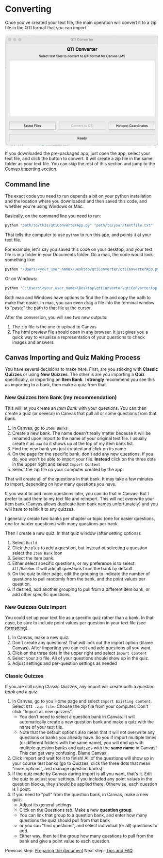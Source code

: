 # Converting

Once you've created your text file, the main operation will convert it to a zip file in the QTI format that you can import.

![main screen](images/mainWindow.png)

If you downloaded the pre-packaged app, just open the app, select your text file, and click the button to convert. It will create a zip file in the same folder as your text file. You can skip the rest of this section and jump to the [Canvas importing section](#canvas-importing-and-quiz-making-process).

## Command line

The exact code you need to run depends a bit on your python installation and the location where you downloaded and then saved this code, and whether you're using Windows or Mac.

Basically, on the command line you need to run:

```bash
python "path/to/this/qtiConverterApp.py" "path/to/your/textfile.txt"
```

That tells the computer to use `python` to run this app, and points it at your text file. 

For example, let's say you saved this code on your desktop, and your text file is in a folder in your Documents folder. On a mac, the code would look something like:

```bash
python "/Users/<your_user_name>/Desktop/qtiConverter/qtiConverterApp.py" "/Users/<your_user_name>/Documents/Courses/My Course/Exams/exam1.txt"
```

Or on Windows:

```bash
python "C:\Users\<your_user_name>\Desktop\qtiConverter\qtiConverterApp.py" "C:\Users\<your_user_name>\Documents\Courses\My Course\Exams\exam1.txt"
```

Both mac and Windows have options to find the file and copy the path to make that easier. In mac, you can even drag a file into the terminal window to "paste" the path to that file at the cursor.

After the conversion, you will see two new outputs:

1. The zip file is the one to upload to Canvas
2. The html preview file should open in any browser. It just gives you a quick way to visualize a representation of your questions to check images and answers. 

## Canvas Importing and Quiz Making Process

You have several decisions to make here. First, are you sticking with **Classic Quizzes** or using **New Quizzes**. The other is are you importing a **Quiz** specifically, or importing an **Item Bank**. I **strongly** recommend you see this as importing to a bank, then make a quiz from that. 

### New Quizzes Item Bank (my recommendation)

This will let you create an *Item Bank* with your questions. You can then create a quiz (or several) in Canvas that pull all or some questions from that bank.

1. In Canvas, go to `Item Banks`
2. Create a new bank. The name doesn't really matter because it will be renamed upon import to the name of your original text file. I usually create it as `aaa` so it shows up at the top of my item bank list.
3. Find the new bank you just created and click on its name
4. On the page for the specific bank, don't add any new questions. If you do, you won't be able to import your file. **Instead** click on the three dots in the upper right and select `Import Content`
5. Select the zip file on your computer created by the app. 

That will create all of the questions in that bank. It may take a few minutes to import, depending on how many questions you have.

If you want to add more questions later, you can do that in Canvas. But I prefer to add them to my text file and reimport. This will not overwrite your item bank (Canvas allows duplicate item bank names unfortunately) and you will have to relink it to any quizzes.

I generally create two banks per chapter or topic (one for easier questions, one for harder questions) with many questions per bank. 

Then I create a new quiz. In that quiz window (after setting options):

1. Select `Build`
2. Click the `plus` to add a question, but instead of selecting a question select the `Item Bank` icon
3. Select the item bank.
4. Either select specific questions, or my preference is to select `All/Random`. It will add all questions from the bank by default.
5. On the quiz builder page, edit the grouping to indicate the number of questions to pull randomly from the bank, and the point values per question.
6. If desired, add another grouping to pull from a different item bank, or add other specific questions.

### New Quizzes Quiz Import
You could set up your text file as a specific quiz rather than a bank. In that case, be sure to include point values per question in your text file (see [formatting](./formatting.md)).

1. In Canvas, make a new quiz.
2. Don't create any questions! That will lock out the import option (blame Canvas). After importing you can edit and add questions all you want.
3. Click on the three dots in the upper right and select `Import Content`
4. Select your zip file. All of your questions should show up in the quiz. 
5. Adjust settings and per-question settings as needed


### Classic Quizzes

If you are still using Classic Quizzes, any import will create both a *question bank* and a *quiz*. 

1. In Canvas, go to you Home page and select `Import Existing Content`. Select `QTI .zip file`. Choose the zip file from your computer. Don't click "Import as new quizzes".
    + You don’t need to select a question bank in Canvas. It will automatically create a new question bank and make a quiz with the name of your text file.
    + Note that the default options also mean that it will not overwrite any questions or banks you already have. So you if import multiple times (or different folders with the same name), you will end up with multiple question banks and quizzes with the **same name** in Canvas! This can get very confusing. Blame Canvas.
2. Click import and wait for it to finish!  All of the questions will show up in your course test banks (go to Quizzes, click the three dots that mean “more options”, and manage question banks).
3. If the quiz made by Canvas during import is all you want, that's it. Edit the quiz to adjust your settings. If you included any point values in the question blocks, they should be applied there. Otherwise, each question is 1 point.
4. If you need to "pull" from the question bank, in Canvas, make a new quiz.          
    + Adjust its general settings. 
    + Click on the Questions tab. Make a new **question group**. 
    + You can link that group to a question bank, and enter how many questions the quiz should pull from that bank
    + or you can "find questions", and select individual (or all) questions to add.
    + Either way, then tell the group how many questions to pull from the bank and give a point value to each question.

Previous step: [Preparing the document](formatting.md)
Next step: [Tips and FAQ](FAQ.md)